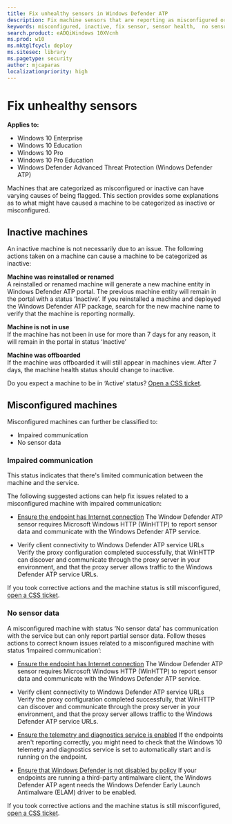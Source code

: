 ```yaml
---
title: Fix unhealthy sensors in Windows Defender ATP
description: Fix machine sensors that are reporting as misconfigured or inactive.
keywords: misconfigured, inactive, fix sensor, sensor health,  no sensor data, sensor data, impaired communication, communication
search.product: eADQiWindows 10XVcnh
ms.prod: w10
ms.mktglfcycl: deploy
ms.sitesec: library
ms.pagetype: security
author: mjcaparas
localizationpriority: high
---
```


# Fix unhealthy sensors

**Applies to:**

- Windows 10 Enterprise
- Windows 10 Education
- Windows 10 Pro
- Windows 10 Pro Education
- Windows Defender Advanced Threat Protection (Windows Defender ATP)

Machines that are categorized as misconfigured or inactive can have varying causes of being flagged. This section provides some explanations as to what might have caused a machine to be categorized as inactive or misconfigured.

## Inactive machines

An inactive machine is not necessarily due to an issue. The following actions taken on a machine can cause a machine to be categorized as inactive:

**Machine was reinstalled or renamed**</br>
A reinstalled or renamed machine will generate a new machine entity in Windows Defender ATP portal. The previous machine entity will remain in the portal with a status ‘Inactive’. If you reinstalled a machine and deployed the Windows Defender ATP package, search for the new machine name to verify that the machine is reporting normally.


**Machine is not in use**</br>
If the machine has not been in use for more than 7 days for any reason, it will remain in the portal in status ‘Inactive’

**Machine was offboarded**</br>
If the machine was offboarded it will still appear in machines view. After 7 days, the machine health status should change to inactive.

Do you expect a machine to be in ‘Active’ status? [Open a CSS ticket](https://support.microsoft.com/en-us/getsupport?wf=0&tenant=ClassicCommercial&oaspworkflow=start_1.0.0.0&locale=en-us&supportregion=en-us&pesid=16055&ccsid=636206786382823561).

## Misconfigured machines
Misconfigured machines can further be classified to:
  - Impaired communication
  - No sensor data

### Impaired communication
This status indicates that there's limited communication between the machine and the service.

The following suggested actions can help fix issues related to a misconfigured machine with impaired communication:

- [Ensure the endpoint has Internet connection](troubleshoot-onboarding-windows-defender-advanced-threat-protection.md#ensure-the-endpoint-has-an-internet-connection)
  The Window Defender ATP sensor requires Microsoft Windows HTTP (WinHTTP) to report sensor data and communicate with the Windows Defender ATP service.

- Verify client connectivity to Windows Defender ATP service URLs</br>
  Verify the proxy configuration completed successfully, that WinHTTP can discover and communicate through the proxy server in your environment, and that the proxy server allows traffic to the Windows Defender ATP service URLs.

If you took corrective actions and the machine status is still misconfigured, [open a CSS ticket](https://support.microsoft.com/en-us/getsupport?wf=0&tenant=ClassicCommercial&oaspworkflow=start_1.0.0.0&locale=en-us&supportregion=en-us&pesid=16055&ccsid=636206786382823561).

### No sensor data
A misconfigured machine with status ‘No sensor data’ has communication with the service but can only report partial sensor data.
Follow theses actions to correct known issues related to a misconfigured machine with status ‘Impaired communication’:

- [Ensure the endpoint has Internet connection](troubleshoot-onboarding-windows-defender-advanced-threat-protection.md#ensure-the-endpoint-has-an-internet-connection)
  The Window Defender ATP sensor requires Microsoft Windows HTTP (WinHTTP) to report sensor data and communicate with the Windows Defender ATP service.

- Verify client connectivity to Windows Defender ATP service URLs</br>
  Verify the proxy configuration completed successfully, that WinHTTP can discover and communicate through the proxy server in your environment, and that the proxy server allows traffic to the Windows Defender ATP service URLs.

- [Ensure the telemetry and diagnostics service is enabled](troubleshoot-onboarding-windows-defender-advanced-threat-protection.md#ensure-the-telemetry-and-diagnostics-service-is-enabled)
If the endpoints aren't reporting correctly, you might need to check that the Windows 10 telemetry and diagnostics service is set to automatically start and is running on the endpoint.

- [Ensure that Windows Defender is not disabled by policy](troubleshoot-onboarding-windows-defender-advanced-threat-protection.md#ensure-that-windows-defender-is-not-disabled-by-a-policy)
If your endpoints are running a third-party antimalware client, the Windows Defender ATP agent needs the Windows Defender Early Launch Antimalware (ELAM) driver to be enabled.

If you took corrective actions and the machine status is still misconfigured, [open a CSS ticket](https://support.microsoft.com/en-us/getsupport?wf=0&tenant=ClassicCommercial&oaspworkflow=start_1.0.0.0&locale=en-us&supportregion=en-us&pesid=16055&ccsid=636206786382823561).
